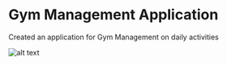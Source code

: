# Gym Management Application
 Created an application for Gym Management on daily activities
 
![alt text](https://github.com/KeerthiNiva/gym/blob/main/app%20screenshots/Screenshot_20181004_122841.png)
